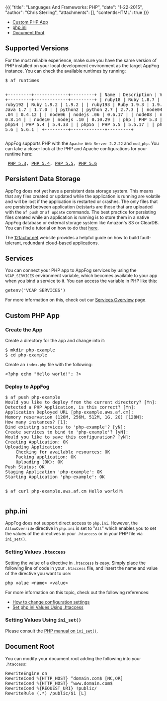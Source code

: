 {{{
  "title": "Languages And Frameworks: PHP",
  "date": "1-22-2015",
  "author": "Chris Sterling",
  "attachments": [],
  "contentIsHTML": true
}}}

<ul>
<li><a href="#custom">Custom PHP App</a></li>
<li><a href="#php_ini">php.ini</a></li>
<li><a href="#docroot">Document Root</a></li>
</ul>
<h2>Supported Versions</h2>
<p>For the most reliable experience, make sure you have the same version of PHP installed on your local development environment as the target AppFog instance. You can check the available runtimes by running:</p>
<pre>$ af runtimes

+---------+-------------+---------+
| Name    | Description | Version |
+---------+-------------+---------+
| ruby18  | Ruby 1.8.7  | 1.8.7   |
| ruby192 | Ruby 1.9.2  | 1.9.2   |
| ruby193 | Ruby 1.9.3  | 1.9.3   |
| java    | Java 1.7    | 1.7.0   |
| python2 | python 2.7  | 2.7.3   |
| node04  | nodejs .04  | 0.4.12  |
| node06  | nodejs .06  | 0.6.17  |
| node08  | nodejs .08  | 0.8.14  |
| node10  | nodejs .10  | 0.10.29 |
| php     | PHP 5.3     | 5.3.10  |
| php54   | PHP 5.4     | 5.4.33  |
| php55   | PHP 5.5     | 5.5.17  |
| php56   | PHP 5.6     | 5.6.1   |
+---------+-------------+---------+
</pre>
<p>AppFog supports PHP with the <code>Apache Web Server 2.2.22</code> and <code>mod_php</code>. You can take a closer look at the PHP and Apache configurations for your runtime here:</p>
<pre> <a href="http://php_info.aws.af.cm/" target="_blank">PHP 5.3</a>, <a href="http://php_info54.aws.af.cm/" target="_blank">PHP 5.4</a>, <a href="http://php_info55.aws.af.cm/" target="_blank">PHP 5.5</a>, <a href="http://php_info56.aws.af.cm/" target="_blank">PHP 5.6</a></pre>
<h2>Persistent Data Storage</h2>
<p>AppFog does not yet have a persistent data storage system. This means that any files created or updated while the application is running are volatile and will be lost if the application is restarted or crashes. The only files that are persisted between application (re)starts are those that are uploaded with the <code>af push</code> or <code>af update</code> commands. The best practice for persisting files created while an application is running is to store them in a native AppFog database or external storage system like Amazon's S3 or ClearDB. You can find a tutorial on how to do that <a href="http://blog.appfog.com/how-to-use-amazon-s3-for-persistent-file-storage-on-appfog/">here</a>.  </p>
<p>The <a href="http://12factor.net">12factor.net</a> website provides a helpful guide on how to build fault-tolerant, redundant cloud-based applications.</p>
<h2>Services</h2>
<p>You can connect your PHP app to AppFog services by using the <code>VCAP_SERVICES</code> environment variable, which becomes available to your app when you bind a service to it. You can access the variable in PHP like this:</p>
<pre>getenv('VCAP_SERVICES')
</pre>
<p>For more information on this, check out our <a href="/services/overview">Services Overview</a> page.</p>
<h2 id="custom">Custom PHP App</h2>
<h3>Create the App</h3>
<p>Create a directory for the app and change into it:</p>
<pre>$ mkdir php-example
$ cd php-example
</pre>
<p>Create an <code>index.php</code> file with the following:</p>
<pre>&lt;?php echo "Hello world!"; ?&gt;
</pre>
<h3>Deploy to AppFog</h3>
<pre>$ af push php-example
Would you like to deploy from the current directory? [Yn]:
Detected a PHP Application, is this correct? [Yn]:
Application Deployed URL [php-example.aws.af.cm]:
Memory reservation (128M, 256M, 512M, 1G, 2G) [128M]:
How many instances? [1]:
Bind existing services to 'php-example'? [yN]:
Create services to bind to 'php-example'? [yN]:
Would you like to save this configuration? [yN]:
Creating Application: OK
Uploading Application:
    Checking for available resources: OK
    Packing application: OK
    Uploading (0K): OK
Push Status: OK
Staging Application 'php-example': OK
Starting Application 'php-example': OK

$ af curl php-example.aws.af.cm
Hello world!%
</pre>
<h2 id="php_ini">php.ini</h2>
<p>AppFog does not support direct access to <code>php.ini</code>. However, the <code>AllowOverride</code> directive in <code>php.ini</code> is set to "<code>All</code>" which enables you to set the values of the directives in your <code>.htaccess</code> or in your PHP file via <code>ini_set()</code>.</p>
<h3>Setting Values <code>.htaccess</code></h3>
<p>Setting the value of a directive in <code>.htaccess</code> is easy. Simply place the following line of code in your <code>.htaccess</code> file, and insert the name and value of the directive you want to use:</p>
<pre>php_value &lt;name&gt; &lt;value&gt;
</pre>
<p>For more information on this topic, check out the following references:</p>
<ul>
<li><a href="http://php.net/manual/en/configuration.changes.php" target="_blank">How to change configuration settings</a></li>
<li><a href="http://davidwalsh.name/php-values-htaccess" target="_blank">Set php.ini Values Using .htaccess</a></li>
</ul>
<h3>Setting Values Using <code>ini_set()</code></h3>
<p>Please consult the <a href="http://www.php.net/manual/en/function.ini-set.php">PHP manual on <code>ini_set()</code></a>.</p>
<h2 id="docroot">Document Root</h2>
<p>You can modify your document root adding the following into your <code>.htaccess</code>:</p>
<pre>RewriteEngine on
RewriteCond %{HTTP_HOST} ^domain.com$ [NC,OR]
RewriteCond %{HTTP_HOST} ^www.domain.com$
RewriteCond %{REQUEST_URI} !public/
RewriteRule (.*) /public/$1 [L]
</pre>

